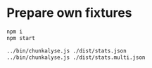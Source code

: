 # Prepare own fixtures

```sh
npm i
npm start

../bin/chunkalyse.js ./dist/stats.json
../bin/chunkalyse.js ./dist/stats.multi.json
```
